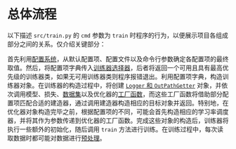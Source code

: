 # 总体流程

以下描述 `src/train.py` 的 `cmd` 参数为 `train` 时程序的行为，以便展示项目各组成部分之间的关系。仅介绍关键部分：

首先利用[配置系统](./配置系统.md)，从默认配置项、配置文件以及命令行参数确定各配置项的最终取值。然后，将配置项字典传入[训练器选择器](./训练器.md)，后者将返回一个可用且具有最高优先级的训练器类，如果无可用训练器类则程序报错退出。利用配置项字典，构造训练器对象。在训练器的构造过程中，将创建 [`Logger` 和 `OutPathGetter`](./其它.md) 对象，并依次调用模型、损失、[数据集](./数据集接口.md)以及优化器的[工厂函数](./工厂与建造器.md)，而这些工厂函数将借助部分配置项匹配合适的建造器，通过调用建造器构造相应的目标对象并返回。特别地，在优化器对象构造完毕之前，根据配置项的不同，可能会首先构造相应的学习率调度器，并将其作为参数传递到优化器的工厂函数。完成这些对象的构造后，训练器将执行一些额外的初始化，随后调用 `train` 方法进行训练。在训练过程中，每次读取数据时都可能对数据进行[预处理](./数据预处理.md)。